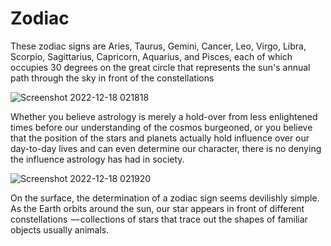 # Zodiac
These zodiac signs are Aries, Taurus, Gemini, Cancer, Leo, Virgo, Libra, Scorpio, Sagittarius, Capricorn, 
Aquarius, and Pisces, each of which occupies 30 degrees on the great circle that represents the sun's annual 
path through the sky in front of the constellations


![Screenshot 2022-12-18 021818](https://user-images.githubusercontent.com/102504625/208265625-2573ea54-87a7-40b8-8c8e-0a08c171e375.png)



Whether you believe astrology is merely a hold-over from less enlightened times before our understanding of the cosmos burgeoned,
or you believe that the position of the stars and planets actually hold influence over our day-to-day lives and can even determine our character,
there is no denying the influence astrology has had in society. 



![Screenshot 2022-12-18 021920](https://user-images.githubusercontent.com/102504625/208265630-0a1853b0-aa3a-4ade-b95e-eb5dfca8c70e.png)



On the surface, the determination of a zodiac sign seems devilishly simple. As the Earth orbits around the sun, our star appears in front of different constellations 
— collections of stars that trace out the shapes of familiar objects usually animals. 

